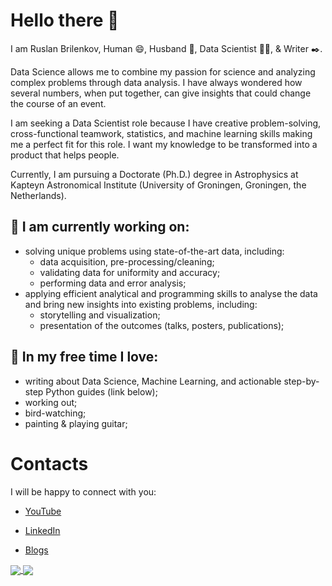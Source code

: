 # Hello there 👋

I am Ruslan Brilenkov, Human 😄, Husband :couple:, Data Scientist :man_technologist:, & Writer :black_nib:.


Data Science allows me to combine my passion for science and analyzing complex problems through data analysis. I have always wondered how several numbers, when put together, can give insights that could change the course of an event.

I am seeking a Data Scientist role because I have creative problem-solving, cross-functional teamwork, statistics, and machine learning skills making me a perfect fit for this role. I want my knowledge to be transformed into a product that helps people.


Currently, I am pursuing a Doctorate (Ph.D.) degree in Astrophysics at Kapteyn Astronomical Institute (University of Groningen, Groningen, the Netherlands). 


## 🔭 I am currently working on:
- solving unique problems using state-of-the-art data, including:
  - data acquisition, pre-processing/cleaning;
  - validating data for uniformity and accuracy;
  - performing data and error analysis;
- applying efficient analytical and programming skills to analyse the data and bring new insights into existing problems, including:
  - storytelling and visualization;
  - presentation of the outcomes (talks, posters, publications);


## 🌱 In my free time I love:
- writing about Data Science, Machine Learning, and actionable step-by-step Python guides (link below);
- working out;
- bird-watching;
- painting & playing guitar;


# Contacts

I will be happy to connect with you:

- [YouTube](https://bit.ly/RBrilenkovYT)

- [LinkedIn](https://www.linkedin.com/in/ruslan-brilenkov/)

- [Blogs](https://ruslan-brilenkov.medium.com/)

<!--

This is what I want to include next (with links to Medium)
## 📝 Recent Writing
about Data Science, Machine Learning guides, and Python applications for day-to-day life, and Personal Growth.

**RuslanBrilenkov/RuslanBrilenkov** is a ✨ _special_ ✨ repository because its `README.md` (this file) appears on your GitHub profile.

Here are some ideas to get you started:

- 🔭 I’m currently working on ...
- 🌱 I’m currently learning ...
- 👯 I’m looking to collaborate on ...
- 🤔 I’m looking for help with ...
- 💬 Ask me about ...
- 📫 How to reach me: ...
- 😄 Pronouns: ...
- ⚡ Fun fact: ...

![Ruslan's GitHub stats](https://github-readme-stats.vercel.app/api?username=ruslanbrilenkov&show_icons=true&theme=radical)


[![Top Langs](https://github-readme-stats.vercel.app/api/top-langs/?username=ruslanbrilenkov)](https://github.com/anuraghazra/github-readme-stats)
-->

<a href="https://github.com/anuraghazra/github-readme-stats">
  <img align="center" src="https://github-readme-stats.vercel.app/api?username=ruslanbrilenkov&show_icons=true&theme=radical" />
</a>
<a href="https://github.com/anuraghazra/github-readme-stats">
  <img align="center" src="https://github-readme-stats.vercel.app/api/top-langs/?username=ruslanbrilenkov&theme=radical" />
</a>
